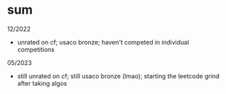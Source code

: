 # sum
12/2022
- unrated on cf; usaco bronze; haven't competed in individual competitions

05/2023
- still unrated on cf; still usaco bronze (lmao); starting the leetcode grind after taking algos